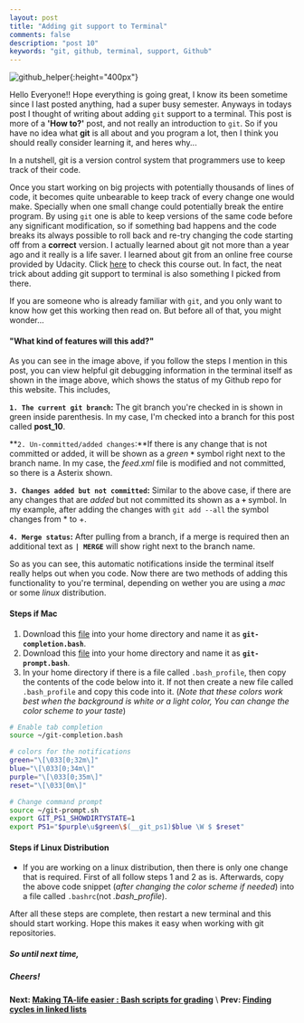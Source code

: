 ```yaml
---
layout: post
title: "Adding git support to Terminal"
comments: false
description: "post 10"
keywords: "git, github, terminal, support, Github"
---
```

![github_helper]({{site.baseurl}}/material/2018/post_10/github_helper.jpeg?raw=true){:height="400px"}

Hello Everyone!! Hope everything is going great, I know its been sometime since I last posted anything, had a super busy semester. Anyways in todays post I thought of writing about adding `git` support to a terminal. This post is more of a **'How to?'** post, and not really an introduction to `git`. So if you have no idea what **git** is all about and you program a lot, then I think you should really consider learning it, and heres why...

>
In a nutshell, git is a version control system that programmers use to keep track of their code.

Once you start working on big projects with potentially thousands of lines of code, it becomes quite unbearable to keep track of every change one would make. Specially when one small change could potentially break the entire program. By using `git` one is able to keep versions of the same code before any significant modification, so if something bad happens and the code breaks its always possible to roll back and re-try changing the code starting off from a **correct** version. I actually learned about git not more than a year ago and it really is a life saver. I learned about git from an online free course provided by Udacity. Click [here](https://www.udacity.com/course/how-to-use-git-and-github--ud775) to check this course out. In fact, the neat trick about adding git support to terminal is also something I picked from there.

If you are someone who is already familiar with `git`, and you only want to know how get this working then read on. But before all of that, you might wonder...

#### "What kind of features will this add?"

As you can see in the image above, if you follow the steps I mention in this post, you can view helpful git debugging information in the terminal itself as shown in the image above, which shows the status of my Github repo for this website. This includes,

**`1. The current git branch`:**
The git branch you're checked in is shown in green inside parenthesis. In my case, I'm checked into a branch for this post called **post_10**.

**`2. Un-committed/added changes`:**If there is any change that is not committed or added, it will be shown as a _green_ **`*`**
symbol right next to the branch name. In my case, the _feed.xml_ file is modified and not committed, so there is a Asterix shown.

**`3. Changes added but not committed`:**
Similar to the above case, if there are any changes that are _added_ but not committed its shown as a **`+`** symbol. In my example, after adding the changes with `git add --all` the symbol changes from * to +.

**`4. Merge status`:**
After pulling from a branch, if a merge is required then an additional text as **`| MERGE`** will show right next to the branch name.

So as you can see, this automatic notifications inside the terminal itself really helps out when you code. Now there are two methods of adding this functionality to you're terminal, depending on wether you are using a _mac_ or some _linux_ distribution.

#### Steps if Mac

1. Download this [file](https://raw.githubusercontent.com/git/git/master/contrib/completion/git-completion.bash) into your home directory and name it as **`git-completion.bash`**.
2. Download this [file](https://raw.githubusercontent.com/git/git/master/contrib/completion/git-prompt.sh) into your home directory and name it as **`git-prompt.bash`**.
3. In your home directory if there is a file called `.bash_profile`, then copy the contents of the code below into it. If not then create a new file called `.bash_profile` and copy this code into it. (_Note that these colors work best when the background is white or a light color, You can change the color scheme to your taste_)

```sh
# Enable tab completion
source ~/git-completion.bash

# colors for the notifications
green="\[\033[0;32m\]"
blue="\[\033[0;34m\]"
purple="\[\033[0;35m\]"
reset="\[\033[0m\]"

# Change command prompt
source ~/git-prompt.sh
export GIT_PS1_SHOWDIRTYSTATE=1
export PS1="$purple\u$green\$(__git_ps1)$blue \W $ $reset"
```

#### Steps if Linux Distribution

+ If you are working on a linux distribution, then there is only one change that is required. First of all follow steps 1 and 2 as is. Afterwards, copy the above code snippet (_after changing the color scheme if needed_) into a file called `.bashrc`(not _.bash_profile_).

After all these steps are complete, then restart a new terminal and this should start working. Hope this makes it easy when working with git repositories.

##### So until next time,
##### Cheers!

<!--**Next: [Time series prediction with Recurrent Neural Networks]({{site.baseurl}}/2018/time-series-prediction/)** \\-->
**Next: [Making TA-life easier : Bash scripts for grading]({{site.baseurl}}/2019/ta-tools/)** \\
**Prev: [Finding cycles in linked lists]({{site.baseurl}}/2018/Linked-Lists/)**


<!--+ **the current git branch**: The git branch you're checked in is shown in green inside parenthisis. In my case, I'm checked into a branch for this post called **post_10**.
+ **un-commited changes**: If there is any change that is not commited or added, it will be shown as a _green_ **`*`**(asterix) symbol right next to the branch name. In my case, the _feed.xml_ file is modified and not commited, so there is a asterix shown.
+ **changes added but not commited**: Symilar to the above case, if there are any changes that are _added_ but not commited its shown as a **`+`** symbol. In my example, after adding the changes with `git add --all` the symbol changes from * to +.
+ **merge status**: After pulling from a branch, if a merge is required then an additional text as **`| MERGE`** will show right next to the branch name.

<!--the current git branch, an indication to whether a change was made or commited and so on. In this image you can see some text in green right next to my name in the prompt. This green text is what Im talking about.


 In today's post I thought writing a simple post on how to add `git` support to the terminal. So basically, I'll first start off with a bit of an into on what is **git**. If you do a lot of coding in your day to day life, whether it be in your school, research or work--something that you'd probably agree with me is that debugging code is what takes most of your time. This is where **git** comes in, to put it simply **git** is a version control system and what it does is, it enables us to have keep track of our code base in separate versions.

### What can git do?

I sort of try to think of as keeping save points in a game, so like before we go battle the final boss usually its a good idea to save up. I use git sort of like that, when I know that my code is in some working state before I add anything else, I save or `commit` it's state. So that if I mess up a future version of the code (which usually happens a lot) then I can roll back my code to a past working version. The best part is its not like maintaining folder structure that has folders like `backup OR backup_of_backup/` and so on. Which I admit before using git I did myself. Another cool thing about git is, lets say you have two ideas you could potentially implement to solve the same problem, then it's possible to create whats called `branches` so that you can work on both those versions at the same time. Later on you can integrate what works best to the actual **main** code base. In a nutshell, these are some of the features in **git** that I use most of the time.

To be clear, my post wont be an introduction to **git**, well because there are lots of online tutorials that could probably do a better job than me like this online course on [udacity](https://www.udacity.com/course/how-to-use-git-and-github--ud775){:target="blank"}. It's a free course, and what I'll be presenting today is something I learnt from there.

### Adding git support

If your reading this part of my post, then I'm assuming you have some familiarity with git. if you use some development environment like Eclipse, then its possible to have some indication of what branch your on, or if there are some changes that you have not commited and so on. But if you use the terminal then that sort of support is not in-built so it can get a bit annoying sometimes.

But fear no more, in this post I'll be going through three easy steps on how to add text that automatically show the repository status, whether there are any changed not commited, the branch your on, if a merge is needed and so on. The code Im presenting here isn't my own, and I came across it myself when I was learning on how to use git and it really has made it easy for me to control versions of my code. -->
